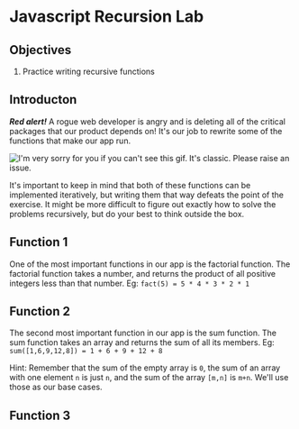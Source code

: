 # Javascript Recursion Lab

## Objectives

1. Practice writing recursive functions

## Introducton
**_Red alert!_** A rogue web developer is angry and is deleting all of the
critical packages that our product depends on! It's our job to rewrite some 
of the functions that make our app run.

![I'm very sorry for you if you can't see this gif. It's classic. Please raise an issue.](http://i.imgur.com/Lmy5P.gif)

It's important to keep in mind that both of these functions can be implemented
iteratively, but writing them that way defeats the point of the exercise.
It might be more difficult to figure out exactly how to solve the problems
recursively, but do your best to think outside the box. 

## Function 1
One of the most important functions in our app is the factorial function.
The factorial function takes a number, and returns the product of all
positive integers less than that number. Eg: `fact(5) = 5 * 4 * 3 * 2 * 1`

## Function 2
The second most important function in our app is the sum function.
The sum function takes an array and returns the sum of all its members.
Eg: `sum([1,6,9,12,8]) = 1 + 6 + 9 + 12 + 8`

Hint: Remember that the sum of the empty array is `0`, the sum of an array
with one element `n` is just `n`, and the sum of the array `[m,n]` is `m+n`. 
We'll use those as our base cases.

## Function 3


